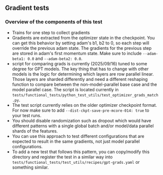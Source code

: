 ## Gradient tests
### Overview of the components of this test
* Trains for one step to collect gradients
* Gradients are extracted from the optimizer state in the checkpoint. You can get
this behavior by setting adam's b1, b2 to 0, so each step will override the previous adam 
state. The gradients for the previous step are stored in adam's first momentum 
state. Make sure to include `--adam-beta1: 0.0` and `--adam-beta2: 0.0`.
* script for comparing grads is currently (2025/09/16) tuned to some degree for
GPT models. The key thing that has to change with other models is the logic for 
determining which layers are row parallel linear. Those layers are sharded 
differently and need a different reshaping function to compare between the
non-model-parallel base case and the model parallel case. The script is located
currently in `tests/functional_tests/python_test_utils/test_optimizer_grads_match.py`.
* The test script currently relies on the older optimizer 
checkpoint format. For now make sure to add 
`--dist-ckpt-save-pre-mcore-014: true` to your test runs.
* You should disable randomization such as dropout which would have different
patterns with a single global batch and/or model/data parallel shards of the 
features.
* You can use this approach to test different configurations that are expected 
to result in the same gradients, not just model parallel configurations.
* To add a new test that follows this pattern, you can copy/modify this directory and
register the test in a similar way into `tests/functional_tests/test_utils/recipes/gpt-grads.yaml`
or something similar.